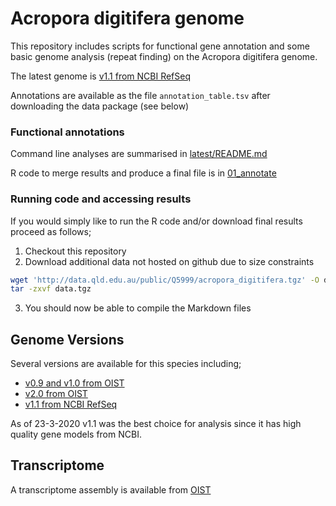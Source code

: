# Acropora digitifera genome

This repository includes scripts for functional gene annotation and some basic genome analysis (repeat finding) on the Acropora digitifera genome.

The latest genome is [v1.1 from NCBI RefSeq](https://www.ncbi.nlm.nih.gov/assembly/GCF_000222465.1/)

Annotations are available as the file `annotation_table.tsv` after downloading the data package (see below)

### Functional annotations

Command line analyses are summarised in [latest/README.md](v1.1/README.md)

R code to merge results and produce a final file is in [01_annotate](01_annotate.md)

### Running code and accessing results

If you would simply like to run the R code and/or download final results proceed as follows;

1. Checkout this repository 
2. Download additional data not hosted on github due to size constraints
```bash
wget 'http://data.qld.edu.au/public/Q5999/acropora_digitifera.tgz' -O data.tgz
tar -zxvf data.tgz 
```
3. You should now be able to compile the Markdown files

## Genome Versions

Several versions are available for this species including;

- [v0.9 and v1.0 from OIST](https://marinegenomics.oist.jp/coral/viewer/download?project_id=3)
- [v2.0 from OIST](https://marinegenomics.oist.jp/acropora_digitifera/viewer/download?project_id=57)
- [v1.1 from NCBI RefSeq](https://www.ncbi.nlm.nih.gov/assembly/GCF_000222465.1/) 

As of 23-3-2020 v1.1 was the best choice for analysis since it has high quality gene models from NCBI.

## Transcriptome

A transcriptome assembly is available from [OIST](http://marinegenomics.oist.jp/coral/download/adi_transcriptome_assembly.v1.fa.gz) 




